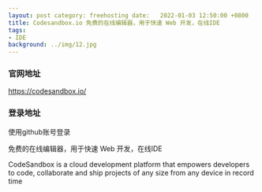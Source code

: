 ```yaml
---
layout: post category: freehosting date:   2022-01-03 12:50:00 +0800
title: Codesandbox.io 免费的在线编辑器，用于快速 Web 开发，在线IDE
tags:
- IDE
background: ../img/12.jpg
---
```


### 官网地址
https://codesandbox.io/

### 登录地址
使用github账号登录

免费的在线编辑器，用于快速 Web 开发，在线IDE

CodeSandbox is a cloud development platform that empowers developers to code, collaborate and ship projects of any size from any device in record time

